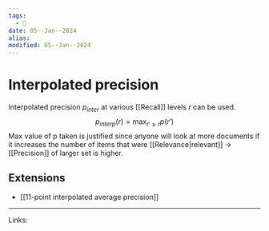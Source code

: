 ```yaml
---
tags:
  - 🌱
date: 05--Jan--2024
alias: 
modified: 05--Jan--2024
---
```

# Interpolated precision
Interpolated precision $p_{inter}$ at various [[Recall]] levels $r$ can be used.
$$p_{interp}(r) = \max_{r' \ge r} p(r')$$
Max value of p taken is justified since anyone will look at more documents if it increases the number of items that were [[Relevance|relevant]] → [[Precision]] of larger set is higher.
## Extensions
- [[11-point interpolated average precision]]

---
Links: